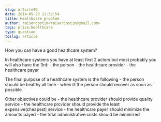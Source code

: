 ```yaml
---
slug: article49
date: 2014-05-23 11:32:54
title: Healthcare problem
author: raisercostin<raisercostin@gmail.com>
tags: price,healthcare
type: question
toslug: article
---
```

<p>How you can have a good healthcare system?</p>
<p>In healthcare systems you have at least first 2 actors but most probably you will also have the 3rd:
 - the person
 - the healthcare provider
 - the healthcare payer</p>
<p>The final purpose of a healthcare system is the following
 - the person should be healthy all time
 - when ill the person should recover as soon as possible</p>
<p>Other objectives could be
 - the healthcare provider should provide quality service
 - the healthcare provider should provide the least expensive(cheapest) service
 - the healthcare payer should minimize the amounts payed
 - the total administrative costs should be minimized</p>

